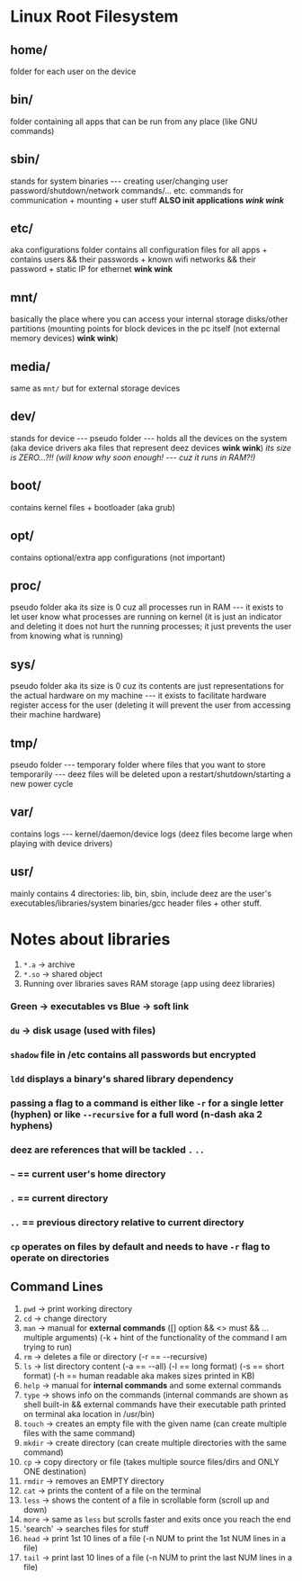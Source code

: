 # Linux Root Filesystem

## home/
folder for each user on the device

## bin/
folder containing all apps that can be run from any place (like GNU commands)

## sbin/
stands for system binaries --- creating user/changing user password/shutdown/network commands/... etc.
commands for communication + mounting + user stuff
**ALSO init applications _wink wink_** 

## etc/
aka configurations folder
contains all configuration files for all apps + contains users && their passwords + known wifi networks && their password + static IP for ethernet __wink wink__

## mnt/
basically the place where you can access your internal storage disks/other partitions (mounting points for block devices in the pc itself (not external memory devices) **wink wink**)

## media/
same as `mnt/` but for external storage devices

## dev/
stands for device --- pseudo folder --- holds all the devices on the system (aka device drivers aka files that represent deez devices **wink wink**)
*its size is ZERO...?!! (will know why soon enough! --- cuz it runs in RAM?!)*

## boot/
contains kernel files + bootloader (aka grub)

## opt/
contains optional/extra app configurations (not important)

## proc/ 
pseudo folder aka its size is 0 cuz all processes run in RAM --- it exists to let user know what processes are running on kernel (it is just an indicator and deleting it does not hurt the running processes; it just prevents the user from knowing what is running)

## sys/
pseudo folder aka its size is 0 cuz its contents are just representations for the actual hardware on my machine --- it exists to facilitate hardware register access for the user (deleting it will prevent the user from accessing their machine hardware)

## tmp/
pseudo folder --- temporary folder where files that you want to store temporarily --- deez files will be deleted upon a restart/shutdown/starting a new power cycle

## var/
contains logs --- kernel/daemon/device logs (deez files become large when playing with device drivers)

## usr/
mainly contains 4 directories: lib, bin, sbin, include
deez are the user's executables/libraries/system binaries/gcc header files + other stuff.

# Notes about libraries
1. `*.a` -> archive 
2. `*.so` -> shared object
3. Running over libraries saves RAM storage (app using deez libraries)

### Green -> executables vs Blue -> soft link
### `du` -> disk usage (used with files) 
### `shadow` file in /etc contains all passwords but encrypted
### `ldd` displays a binary's shared library dependency
### passing a flag to a command is either like `-r` for a single letter (hyphen) or like `--recursive` for a full word (n-dash aka 2 hyphens)
### deez are references that will be tackled `.` `..`
### `~` == current user's home directory
### `.` == current directory
### `..` == previous directory relative to current directory
### `cp` operates on files by default and needs to have `-r` flag to operate on directories

## Command Lines
1. `pwd` -> print working directory
1. `cd` -> change directory
1. `man` -> manual for **external commands** ([] option && <> must && ... multiple arguments) (-k + hint of the functionality of the command I am trying to run)
1. `rm` -> deletes a file or directory (-r == --recursive)
1. `ls` -> list directory content (-a == --all) (-l == long format) (-s == short format) (-h == human readable aka makes sizes printed in KB)
1. `help` -> manual for **internal commands** and some external commands
1. `type` -> shows info on the commands (internal commands are shown as shell built-in && external commands have their executable path printed on terminal aka location in /usr/bin)
1. `touch` -> creates an empty file with the given name (can create multiple files with the same command)
1. `mkdir` -> create directory (can create multiple directories with the same command)
1. `cp` -> copy directory or file (takes multiple source files/dirs and ONLY ONE destination)
1. `rmdir` -> removes an EMPTY directory
1. `cat` -> prints the content of a file on the terminal
1. `less` -> shows the content of a file in scrollable form (scroll up and down)
1. `more` -> same as `less` but scrolls faster and exits once you reach the end
1. 'search' -> searches files for stuff
1. `head` -> print 1st 10 lines of a file (-n NUM to print the 1st NUM lines in a file)
1. `tail` -> print last 10 lines of a file (-n NUM to print the last NUM lines in a file)
